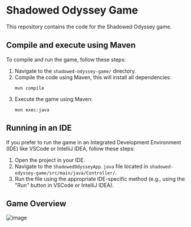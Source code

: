 # Shadowed Odyssey Game

This repository contains the code for the Shadowed Odyssey game.

## Compile and execute using Maven

To compile and run the game, follow these steps:

1. Navigate to the `shadowed-odyssey-game/` directory.
2. Compile the code using Maven, this will install all dependencies:
    ```
    mvn compile
    ```
3. Execute the game using Maven:
    ```
    mvn exec:java
    ```


## Running in an IDE

If you prefer to run the game in an Integrated Development Environment (IDE) like VSCode or IntelliJ IDEA, follow these steps:

1. Open the project in your IDE.
2. Navigate to the `ShadowedOdysseyApp.java` file located in `shadowed-odyssey-game/src/main/java/Controller/`.
3. Run the file using the appropriate IDE-specific method (e.g., using the "Run" button in VSCode or IntelliJ IDEA).


## Game Overview

![image](https://github.com/JihadHammoud02/shadowedOdysseyGame/assets/94748033/75681718-3f37-4800-b4a6-741fe0f5f5d0)


